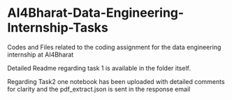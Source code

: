 # AI4Bharat-Data-Engineering-Internship-Tasks
Codes and Files related to the coding assignment for the data engineering internship at AI4Bharat<br/>

Detailed Readme regarding task 1 is available in the folder itself.<br/>

Regarding Task2 one notebook has been uploaded with detailed comments for clarity and the pdf_extract.json is sent in the response email
